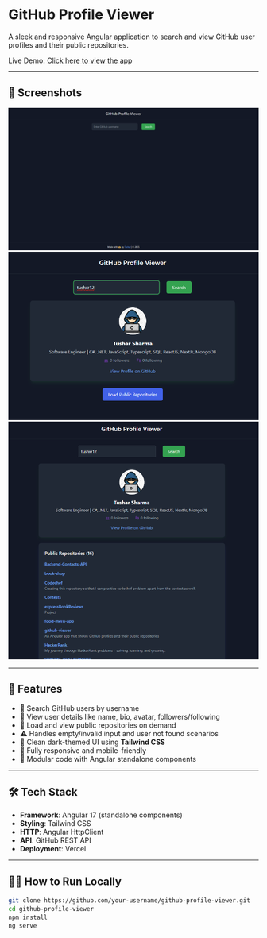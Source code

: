 # GitHub Profile Viewer

A sleek and responsive Angular application to search and view GitHub user profiles and their public repositories.

Live Demo: [Click here to view the app](https://github-viewer-proj.vercel.app/)  

---

## 📸 Screenshots

![Search screen](./screenshots/search.png)
![User profile](./screenshots/profile.png)
![Public repos](./screenshots/repos.png)

---

## 🚀 Features

- 🔎 Search GitHub users by username
- 👤 View user details like name, bio, avatar, followers/following
- 📂 Load and view public repositories on demand
- ⚠️ Handles empty/invalid input and user not found scenarios
- 🎨 Clean dark-themed UI using **Tailwind CSS**
- 📱 Fully responsive and mobile-friendly
- 🧩 Modular code with Angular standalone components

---

## 🛠️ Tech Stack

- **Framework**: Angular 17 (standalone components)
- **Styling**: Tailwind CSS
- **HTTP**: Angular HttpClient
- **API**: GitHub REST API
- **Deployment**: Vercel

---

## 🧑‍💻 How to Run Locally

```bash
git clone https://github.com/your-username/github-profile-viewer.git
cd github-profile-viewer
npm install
ng serve
